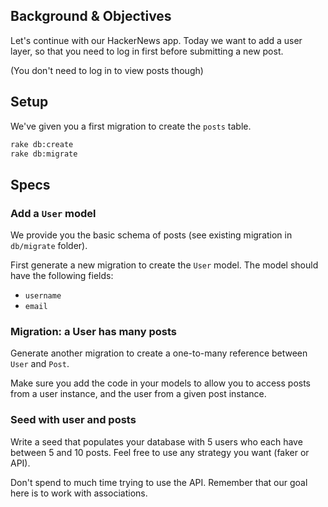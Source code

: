 ## Background & Objectives

Let's continue with our HackerNews app. Today we want to add
a user layer, so that you need to log in first before submitting a new post.

(You don't need to log in to view posts though)

## Setup

We've given you a first migration to create the `posts` table.

```bash
rake db:create
rake db:migrate
```

## Specs

### Add a `User` model

We provide you the basic schema of posts (see existing migration in `db/migrate` folder).

First generate a new migration to
create the `User` model. The model should have the following fields:

- `username`
- `email`

### Migration: a User has many posts

Generate another migration to create a one-to-many reference between `User` and `Post`.

Make sure you add the code in your models to allow you to access posts from a user instance,
and the user from a given post instance.

### Seed with user and posts

Write a seed that populates your database with 5 users who each have between 5 and 10 posts. Feel free to use any strategy you want (faker or API).

Don't spend to much time trying to use the API. Remember that our goal here is to work with associations.
